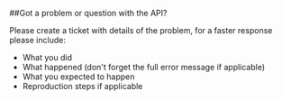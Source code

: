 ##Got a problem or question with the API?

Please create a ticket with details of the problem, for a faster response
please include:

 * What you did
 * What happened (don't forget the full error message if applicable)
 * What you expected to happen
 * Reproduction steps if applicable

